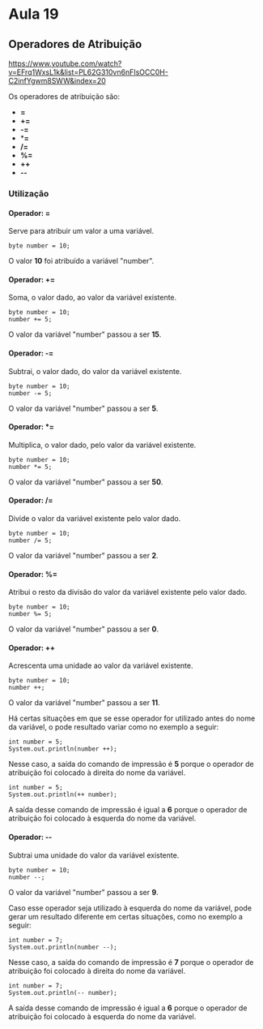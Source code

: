 # Aula 19

## Operadores de Atribuição

https://www.youtube.com/watch?v=EFrq1WxsL1k&list=PL62G310vn6nFIsOCC0H-C2infYgwm8SWW&index=20

Os operadores de atribuição são:

- **=**
- **+=**
- **-=**
- ***=**
- **/=**
- **%=**
- **++**
- **--**

### Utilização

#### Operador: **=**

Serve para atribuir um valor a uma variável.

```
byte number = 10;
```

O valor **10** foi atribuído a variável "number".

#### Operador: +=

Soma, o valor dado, ao valor da variável existente.

```
byte number = 10;
number += 5;
```

O valor da variável "number" passou a ser **15**.

#### Operador: -=

Subtrai, o valor dado, do valor da variável existente.

```
byte number = 10;
number -= 5;
```

O valor da variável "number" passou a ser **5**.

#### Operador: *=

Multiplica, o valor dado, pelo valor da variável existente.

```
byte number = 10;
number *= 5;
```

O valor da variável "number" passou a ser **50**.

#### Operador: /=

Divide o valor da variável existente pelo valor dado.

```
byte number = 10;
number /= 5;
```

O valor da variável "number" passou a ser **2**.

#### Operador: %=

Atribui o resto da divisão do valor da variável existente pelo valor dado.

```
byte number = 10;
number %= 5;
```

O valor da variável "number" passou a ser **0**.

#### Operador: ++

Acrescenta uma unidade ao valor da variável existente.

```
byte number = 10;
number ++;
```

O valor da variável "number" passou a ser **11**.

Há certas situações em que se esse operador for utilizado antes do nome da variável, o pode resultado variar como no exemplo a seguir:

```
int number = 5;
System.out.println(number ++);
```

Nesse caso, a saída do comando de impressão é **5** porque o operador de atribuição foi colocado à direita do nome da variável.

```
int number = 5;
System.out.println(++ number);
```

A saída desse comando de impressão é igual a **6** porque o operador de atribuição foi colocado à esquerda do nome da variável.

#### Operador: --

Subtrai uma unidade do valor da variável existente.

```
byte number = 10;
number --;
```

O valor da variável "number" passou a ser **9**.

Caso esse operador seja utilizado à esquerda do nome da variável, pode gerar um resultado diferente em certas situações, como no exemplo a seguir:

```
int number = 7;
System.out.println(number --);
```

Nesse caso, a saída do comando de impressão é **7** porque o operador de atribuição foi colocado à direita do nome da variável.

```
int number = 7;
System.out.println(-- number);
```

A saída desse comando de impressão é igual a **6** porque o operador de atribuição foi colocado à esquerda do nome da variável.
